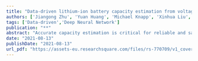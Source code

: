 ```yaml
---
title: "Data-driven lithium-ion battery capacity estimation from voltage relaxation"
authors: ['Jiangong Zhu', 'Yuan Huang', 'Michael Knapp', 'Xinhua Liu', 'Yixiu Wang', 'R Bhushan Gopaluni', 'Yankai Cao', 'Michael Heere', 'Martin J Mühlbauer', 'Liuda Mereacre', 'Haifeng Dai', 'Anatoliy Senyshyn', 'Xuezhe Wei', 'Helmut Ehrenberg']
tags: ['Data-driven','Deep Neural Network']
publication: "**"
abstract: "Accurate capacity estimation is critical for reliable and safe operation of lithium-ion batteries. A proposed approach exploiting features from the relaxation voltage curve enables battery capacity estimation without requiring previous cycling information. Machine learning methods are used in the approach. A dataset including 27,330 data units are collected from batteries with LiNi 0.86 Co 0.11 Al 0.03 O 2 cathode (NCA battery) cycled at different temperatures and currents until reaching about 71% of their nominal capacity. One data unit comprises three statistical features (variance, skewness, and maxima) derived from the relaxation voltage curve after fully charging and the following discharge capacity for verification. Models adopting machine learning methods, ie, ElasticNet, XGBoost, Support Vector Regression (SVR), and Deep Neural Network (DNN), are compared to estimate the battery capacity. Both XGBoost and SVR methods show good predictive ability with 1.1% root-mean-square error (RMSE). The DNN method presents a 1.5% RMSE higher than that obtained using ElasticNet and SVR. 30,312 data units are extracted from batteries with LiNi 0.83 Co 0.11 Mn 0.07 O 2 cathode (NCM battery). The model trained by the NCA battery dataset is verified on the NCM battery dataset without changing model weights. The test RMSE is 3.1% for the XGBoost method and 1.8% RMSE for the DNN method, indicating the generalizability of the capacity estimation approach utilizing battery voltage relaxation."
date: "2021-08-13"
publishDate: "2021-08-13"
url_pdf: "https://assets-eu.researchsquare.com/files/rs-770709/v1_covered.pdf?c=1651129570"
---
```

